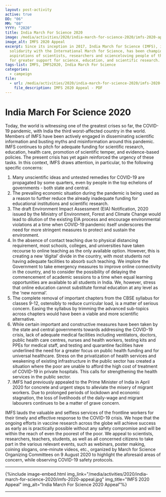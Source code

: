 ```yaml
---
layout: post-activity
active: true
DD: "06"
MM: "08"
YYYY: "2020"
title: India March For Science 2020
image: /media/activities/2020/india-march-for-science-2020/imfs-2020-appeal.jpg
image_alt: IMFS 2020 Appeal
excerpt: Since its inception in 2017, India March for Science (IMFS), in
  solidarity with the International March for Science, has been championing the
  aspirations of scientists, researchers and scienceloving people of the country
  for greater support for science, education, and scientific research.
tags-list: IMFS, IMFS2020, India March For Science
categories:
  - campeign
file:
  - url: /media/activities/2020/india-march-for-science-2020/imfs-2020-appeal.pdf
    file_description: IMFS 2020 Appeal - PDF
---
```

# **India March For Science 2020**



Today, the world is witnessing one of the greatest crises so far, the COVID-19 pandemic, with India the third worst-affected country in the world. Members of IMFS have been actively engaged in disseminating scientific information and busting myths and misinformation around this pandemic.
IMFS continues to pitch for adequate funding for scientific research, education, health care, promotion of scientific temper, and evidence-based policies. The present crisis has yet again reinforced the urgency of these tasks. In this context, IMFS draws attention, in particular, to the following specific concerns:

1. Many unscientific ideas and untested remedies for COVID-19 are propagated by some quarters, even by people in the top echelons of governments - both state and central.
2. The prevailing economic situation during the pandemic is being used as a reason to further reduce the already inadequate funding for educational institutions and scientific research.
3. The draft Environment Impact Assessment (EIA) Notification, 2020 issued by the Ministry of Environment, Forest and Climate Change would lead to dilution of the existing EIA process and encourage environmental violations at a time when COVID-19 pandemic itself underscores the need for more stringent measures to protect and sustain the environment.
4.  In the absence of contact teaching due to physical distancing requirement, most schools, colleges, and universities have taken recourse to online teaching as the only available option. However, this is creating a new ‘digital’ divide in the country, with most students not having adequate facilities to absorb such teaching. We implore the Government to take emergency measures to improve online connectivity in the country, and to consider the possibility of delaying the commencement of academic sessions to a time when equal learning opportunities are available to all students in India. We, however, stress that online education cannot substitute formal education at any level as the ‘new normal’. 
5. The complete removal of important chapters from the CBSE syllabus for classes 9-12, ostensibly to reduce curricular load, is a matter of serious concern. Easing the syllabus by trimming the advanced sub-topics across chapters would have been a viable and more scientific alternative.
6. While certain important and constructive measures have been taken by the state and central governments towards addressing the COVID-19 crisis, lack of adequate medical facilities including ventilators, doctors, public health care centres, nurses and health workers, testing kits and PPEs for medical staff, and testing and quarantine facilities have underlined the need for a greater focus on public health funding and for universal healthcare. Stress on the privatization of health services and weakening of existing infrastructure in the public sector has created a situation where the poor are unable to afford the high cost of treatment of COVID-19 in private hospitals. This calls for strengthening the health services in the public sector.
7. IMFS had previously appealed to the Prime Minister of India in April 2020 for concrete and urgent steps to alleviate the misery of migrant workers. Due to prolonged periods of lockdown and economic stagnation, the loss of livelihoods of the daily-wage and migrant labourers continues to be a matter of grave concern.

IMFS lauds the valuable and selfless services of the frontline workers for their timely and effective response to the COVID-19 crisis. We hope that the ongoing efforts in vaccine research across the globe will achieve success as early as is practically possible without any safety compromise and will be within the reach of even the poorest of the poor.
We appeal to scientists, researchers, teachers, students, as well as all concerned citizens to take part in the various relevant events, such as webinars, poster making, coining slogans, one-minute videos, etc., organized by March for Science Organizing Committees on 9 August 2020 to highlight the aforesaid areas of concern, while observing COVID-19 safety protocols.

<hr>

{%include image-embed.html img_link="/media/activities/2020/india-march-for-science-2020/imfs-2020-appeal.jpg" img_title="IMFS 2020 Appeal" img_alt="India March For Science 2020 Appeal"%}

<hr>